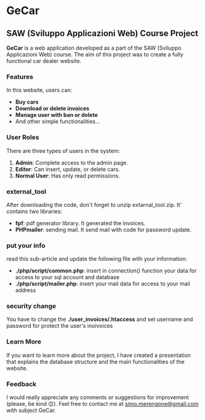 # GeCar
## SAW (Sviluppo Applicazioni Web) Course Project

**GeCar** is a web application developed as a part of the SAW (Sviluppo Applicazioni Web) course. The aim of this project was to create a fully functional car dealer website.

### Features

In this website, users can:
- **Buy cars**  
- **Download or delete invoices**  
- **Manage user with ban or delete**  
- And other simple functionalities...

### User Roles

There are three types of users in the system:

1. **Admin**: Complete access to the admin page.
2. **Editor**: Can insert, update, or delete cars.
3. **Normal User**: Has only read permissions.

### external_tool
After downloading the code, don't forget to unzip extarnal_tool.zip. It' contains two libraries: 
- **fpf**: pdf generator library. It generated the invoices.
- **PHPmailer**: sending mail. It send mail with code for password update.

### put your info
read this sub-article and update the following file with your information:
- **./php/script/common.php**: insert in connection() function your data for access to your sql account and database
- **./php/script/mailer.php**: insert your mail data for access to your mail address

### security change
You have to change the **./user_invoices/.htaccess** and set username and password for protect the user's inoivoices

### Learn More

If you want to learn more about the project, I have created a presentation that explains the database structure and the main functionalities of the website.

### Feedback

I would really appreciate any comments or suggestions for improvement (please, be kind 😊). Feel free to contact me at simo.merengone@gmail.com with subject GeCar.
